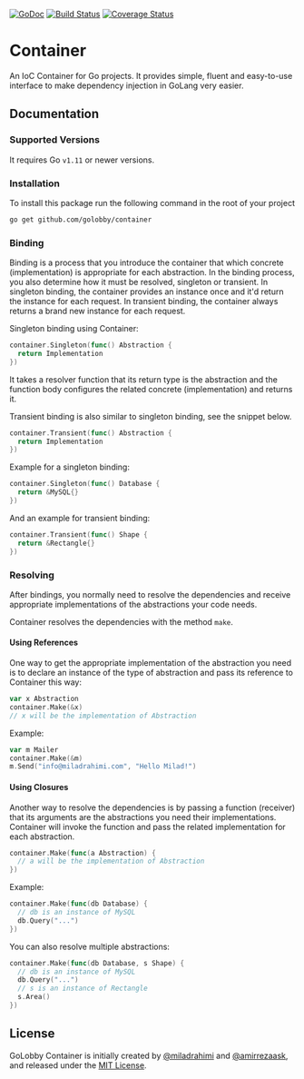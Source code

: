 [![GoDoc](https://godoc.org/github.com/golobby/container?status.svg)](https://godoc.org/github.com/golobby/container)
[![Build Status](https://travis-ci.org/golobby/container.svg?branch=master)](https://travis-ci.org/golobby/container)
[![Coverage Status](https://coveralls.io/repos/github/golobby/container/badge.svg?branch=master)](https://coveralls.io/github/golobby/container?branch=master)


# Container
An IoC Container for Go projects. It provides simple, fluent and easy-to-use interface to make dependency injection in 
GoLang very easier.

## Documentation

### Supported Versions
It requires Go `v1.11` or newer versions.

### Installation
To install this package run the following command in the root of your project

```bash
go get github.com/golobby/container
```

### Binding
Binding is a process that you introduce the container that which concrete (implementation) is appropriate for each 
abstraction. In the binding process, you also determine how it must be resolved, singleton or transient. 
In singleton binding, the container provides an instance once and it'd return the instance for each request. 
In transient binding, the container always returns a brand new instance for each request.

Singleton binding using Container:

```go
container.Singleton(func() Abstraction {
  return Implementation
})
```

It takes a resolver function that its return type is the abstraction and the function body configures the related 
concrete (implementation) and returns it.

Transient binding is also similar to singleton binding, see the snippet below.

```go
container.Transient(func() Abstraction {
  return Implementation
})
```

Example for a singleton binding:

```go
container.Singleton(func() Database {
  return &MySQL{}
})
```

And an example for transient binding:

```go
container.Transient(func() Shape {
  return &Rectangle{}
})
```

### Resolving

After bindings, you normally need to resolve the dependencies and receive appropriate implementations of the 
abstractions your code needs.

Container resolves the dependencies with the method `make`.

#### Using References

One way to get the appropriate implementation of the abstraction you need is to declare an instance of the type of 
abstraction and pass its reference to Container this way:

```go
var x Abstraction
container.Make(&x)
// x will be the implementation of Abstraction
```

Example:

```go
var m Mailer
container.Make(&m)
m.Send("info@miladrahimi.com", "Hello Milad!")
```

#### Using Closures

Another way to resolve the dependencies is by passing a function (receiver) that its arguments are the abstractions you 
need their implementations. Container will invoke the function and pass the related implementation for each abstraction.

```go
container.Make(func(a Abstraction) {
  // a will be the implementation of Abstraction
})
```

Example:

```go
container.Make(func(db Database) {
  // db is an instance of MySQL
  db.Query("...")
})
```

You can also resolve multiple abstractions:

```go
container.Make(func(db Database, s Shape) {
  // db is an instance of MySQL
  db.Query("...")
  // s is an instance of Rectangle
  s.Area()
})
```

## License

GoLobby Container is initially created by 
[@miladrahimi](https://github.com/miladrahimi) and [@amirrezaask](https://github.com/amirrezaask),
and released under the [MIT License](http://opensource.org/licenses/mit-license.php).
